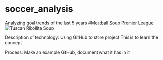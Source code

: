 # soccer_analysis
Analyzing goal trends of the last 5 years
#[Meatball Soup](https://www.xmeatballs.org)
[Premier League](https://www.premierleague.com/)
![Tuscan Ribollita Soup](https://user-images.githubusercontent.com/66030883/229362118-d7cec320-5655-4d2c-89ed-69706e741304.jpg)

Description of technology:  Using GitHub to store project
This is to learn the concept

Process: Make an example GitHub, document what it has in it
